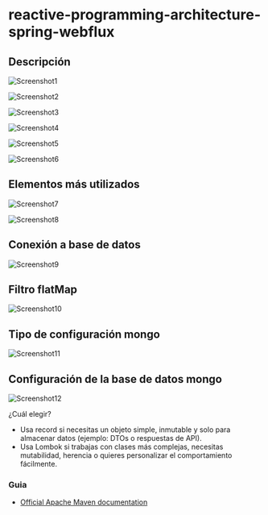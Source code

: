 # reactive-programming-architecture-spring-webflux

## Descripción

![Screenshot1](img/reactive-programacion.png)

![Screenshot2](img/flujo-datos.png)

![Screenshot3](img/spring-reactor.png)

![Screenshot4](img/flux-mono.png)

![Screenshot5](img/objetos-flux.png)

![Screenshot6](img/objetos-mono.png)

## Elementos más utilizados

![Screenshot7](img/flux-mas-utilizados.png)

![Screenshot8](img/mono-mas-utilizados.png)

## Conexión a base de datos

![Screenshot9](img/conexion-R2DBC.png)

## Filtro flatMap

![Screenshot10](img/uso-flatmap.png)

## Tipo de configuración mongo

![Screenshot11](img/entidades-mongo.png)

## Configuración de la base de datos mongo

![Screenshot12](img/conexion-mongo.png)

¿Cuál elegir?

- Usa record si necesitas un objeto simple, inmutable y solo para almacenar datos (ejemplo: DTOs o respuestas de API).
- Usa Lombok si trabajas con clases más complejas, necesitas mutabilidad, herencia o quieres personalizar el
  comportamiento fácilmente.

### Guia

* [Official Apache Maven documentation](https://projectreactor.io/docs)
